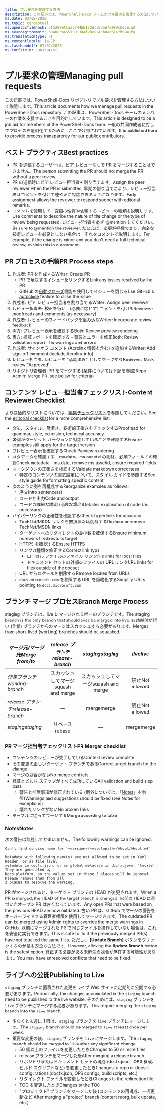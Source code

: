 ```yaml
---
title: プル要求を管理する方法
description: この記事では、PowerShell-Docs チームがプル要求を管理する方法について説明します。
ms.date: 03/05/2020
ms.topic: conceptual
ms.openlocfilehash: af5280e91aa3744b6172dc3555df6989cb0ce1a2
ms.sourcegitcommit: b0488ca6557501184f20c8343b0ed5147b09e3fe
ms.translationtype: HT
ms.contentlocale: ja-JP
ms.lasthandoff: 07/09/2020
ms.locfileid: "86158175"
---
```

# <a name="managing-pull-requests"></a><span data-ttu-id="bbfac-103">プル要求の管理</span><span class="sxs-lookup"><span data-stu-id="bbfac-103">Managing pull requests</span></span>

<span data-ttu-id="bbfac-104">この記事では、PowerShell-Docs リポジトリでプル要求を管理する方法について説明します。</span><span class="sxs-lookup"><span data-stu-id="bbfac-104">This article documents how we manage pull requests in the PowerShell-Docs repository.</span></span> <span data-ttu-id="bbfac-105">この記事は、PowerShell-Docs チームのメンバーの作業を支援することを目的としています。</span><span class="sxs-lookup"><span data-stu-id="bbfac-105">This article is designed to be a job aid for members of the PowerShell-Docs team.</span></span> <span data-ttu-id="bbfac-106">一般の共同作成者に対してプロセスを透明化するために、ここで公開されています。</span><span class="sxs-lookup"><span data-stu-id="bbfac-106">It is published here to provide process transparency for our public contributors.</span></span>

## <a name="best-practices"></a><span data-ttu-id="bbfac-107">ベスト プラクティス</span><span class="sxs-lookup"><span data-stu-id="bbfac-107">Best practices</span></span>

- <span data-ttu-id="bbfac-108">PR を送信するユーザーは、ピア レビューなしで PR をマージすることはできません。</span><span class="sxs-lookup"><span data-stu-id="bbfac-108">The person submitting the PR should not merge the PR without a peer review.</span></span>
- <span data-ttu-id="bbfac-109">PR の送信時にピア レビュー担当者を割り当てます。</span><span class="sxs-lookup"><span data-stu-id="bbfac-109">Assign the peer reviewer when the PR is submitted.</span></span> <span data-ttu-id="bbfac-110">早期の割り当てにより、レビュー担当者はコメントを付けて速やかに対応できるようになります。</span><span class="sxs-lookup"><span data-stu-id="bbfac-110">Early assignment allows the reviewer to respond sooner with editorial remarks.</span></span>
- <span data-ttu-id="bbfac-111">コメントを使用して、変更の性質や依頼するレビューの種類を説明します。</span><span class="sxs-lookup"><span data-stu-id="bbfac-111">Use comments to describe the nature of the change or the type of review being requested.</span></span> <span data-ttu-id="bbfac-112">レビュー担当者を必ず @mention してください。</span><span class="sxs-lookup"><span data-stu-id="bbfac-112">Be sure to @mention the reviewer.</span></span> <span data-ttu-id="bbfac-113">たとえば、変更が軽微であり、完全な技術レビューを必要としない場合は、それをコメントで説明します。</span><span class="sxs-lookup"><span data-stu-id="bbfac-113">For example, if the change is minor and you don't need a full technical review, explain this in a comment.</span></span>

## <a name="pr-process-steps"></a><span data-ttu-id="bbfac-114">PR プロセスの手順</span><span class="sxs-lookup"><span data-stu-id="bbfac-114">PR Process steps</span></span>

1. <span data-ttu-id="bbfac-115">作成者: PR を作成する</span><span class="sxs-lookup"><span data-stu-id="bbfac-115">Writer: Create PR</span></span>
   - <span data-ttu-id="bbfac-116">PR で解決するイシューをリンクする</span><span class="sxs-lookup"><span data-stu-id="bbfac-116">Link any issues resolved by the PR</span></span>
   - <span data-ttu-id="bbfac-117">GitHub の[自動クローズ](https://help.github.com/en/articles/closing-issues-using-keywords)機能を使用してイシューを閉じる</span><span class="sxs-lookup"><span data-stu-id="bbfac-117">Use GitHub's [autoclose](https://help.github.com/en/articles/closing-issues-using-keywords) feature to close the issue</span></span>
1. <span data-ttu-id="bbfac-118">作成者: ピア レビュー担当者を割り当てる</span><span class="sxs-lookup"><span data-stu-id="bbfac-118">Writer: Assign peer reviewer</span></span>
1. <span data-ttu-id="bbfac-119">レビュー担当者: 校正を行い、(必要に応じて) コメントを付ける</span><span class="sxs-lookup"><span data-stu-id="bbfac-119">Reviewer: proofreads and comments (as necessary)</span></span>
1. <span data-ttu-id="bbfac-120">作成者: レビューのフィードバックを組み込む</span><span class="sxs-lookup"><span data-stu-id="bbfac-120">Writer: Incorporate review feedback</span></span>
1. <span data-ttu-id="bbfac-121">両方: プレビュー表示を確認する</span><span class="sxs-lookup"><span data-stu-id="bbfac-121">Both: Review preview rendering</span></span>
1. <span data-ttu-id="bbfac-122">両方: 検証レポートを確認する - 警告とエラーを修正</span><span class="sxs-lookup"><span data-stu-id="bbfac-122">Both: Review validation report - fix warnings and errors</span></span>
1. <span data-ttu-id="bbfac-123">作成者: サインオフ コメント (Acrolinx 情報を含む) を追加する</span><span class="sxs-lookup"><span data-stu-id="bbfac-123">Writer: Add sign-off comment (include Acrolinx info)</span></span>
1. <span data-ttu-id="bbfac-124">レビュー担当者: レビューを "承認済み" としてマークする</span><span class="sxs-lookup"><span data-stu-id="bbfac-124">Reviewer: Mark review "Approved"</span></span>
1. <span data-ttu-id="bbfac-125">リポジトリ管理者: PR をマージする (条件については下記を参照)</span><span class="sxs-lookup"><span data-stu-id="bbfac-125">Repo Admin: Merge PR (see below for criteria)</span></span>

## <a name="content-reviewer-checklist"></a><span data-ttu-id="bbfac-126">コンテンツ レビュー担当者チェックリスト</span><span class="sxs-lookup"><span data-stu-id="bbfac-126">Content Reviewer Checklist</span></span>

<span data-ttu-id="bbfac-127">より包括的なリストについては、[編集チェックリスト](editorial-checklist.md)を参照してください。</span><span class="sxs-lookup"><span data-stu-id="bbfac-127">See the [editorial checklist](editorial-checklist.md) for a more comprehensive list.</span></span>

- <span data-ttu-id="bbfac-128">文法、スタイル、簡潔さ、技術的正確さをチェックする</span><span class="sxs-lookup"><span data-stu-id="bbfac-128">Proofread for grammar, style, concision, technical accuracy</span></span>
- <span data-ttu-id="bbfac-129">各例がターゲット バージョンに対応していることを確認する</span><span class="sxs-lookup"><span data-stu-id="bbfac-129">Ensure examples still apply for the target version</span></span>
- <span data-ttu-id="bbfac-130">プレビュー表示を確認する</span><span class="sxs-lookup"><span data-stu-id="bbfac-130">Check Preview rendering</span></span>
- <span data-ttu-id="bbfac-131">メタデータを確認する - ms.date、ms.assetid の削除、必須フィールドの確認</span><span class="sxs-lookup"><span data-stu-id="bbfac-131">Check metadata - ms.date, remove ms.assetid, ensure required fields</span></span>
- <span data-ttu-id="bbfac-132">マークダウンの正確さを検証する</span><span class="sxs-lookup"><span data-stu-id="bbfac-132">Validate markdown correctness</span></span>
  - <span data-ttu-id="bbfac-133">特定のコンテンツの書式設定について、スタイル ガイドを参照する</span><span class="sxs-lookup"><span data-stu-id="bbfac-133">See style guide for formatting specific content</span></span>
- <span data-ttu-id="bbfac-134">次のように例を再構成する</span><span class="sxs-lookup"><span data-stu-id="bbfac-134">Reorganize examples as follows:</span></span>
  - <span data-ttu-id="bbfac-135">序文</span><span class="sxs-lookup"><span data-stu-id="bbfac-135">Intro sentence(s)</span></span>
  - <span data-ttu-id="bbfac-136">コードと出力</span><span class="sxs-lookup"><span data-stu-id="bbfac-136">Code and output</span></span>
  - <span data-ttu-id="bbfac-137">コードの詳細な説明 (必要な場合)</span><span class="sxs-lookup"><span data-stu-id="bbfac-137">Detailed explanation of code (as necessary)</span></span>
- <span data-ttu-id="bbfac-138">ハイパーリンクの正確性を確認する</span><span class="sxs-lookup"><span data-stu-id="bbfac-138">Check hyperlinks for accuracy</span></span>
  - <span data-ttu-id="bbfac-139">TechNet/MSDN リンクを置換または削除する</span><span class="sxs-lookup"><span data-stu-id="bbfac-139">Replace or remove TechNet/MSDN links</span></span>
  - <span data-ttu-id="bbfac-140">ターゲットへのリダイレクトの最小数を確保する</span><span class="sxs-lookup"><span data-stu-id="bbfac-140">Ensure minimum number of redirects to target</span></span>
  - <span data-ttu-id="bbfac-141">HTTPS を確認する</span><span class="sxs-lookup"><span data-stu-id="bbfac-141">Ensure HTTPS</span></span>
  - <span data-ttu-id="bbfac-142">リンクの種類を修正する</span><span class="sxs-lookup"><span data-stu-id="bbfac-142">Correct link type</span></span>
    - <span data-ttu-id="bbfac-143">ローカル ファイルのファイル リンク</span><span class="sxs-lookup"><span data-stu-id="bbfac-143">File links for local files</span></span>
    - <span data-ttu-id="bbfac-144">ドキュメント セットの外部のファイルの URL リンク</span><span class="sxs-lookup"><span data-stu-id="bbfac-144">URL links for files outside of the docset</span></span>
  - <span data-ttu-id="bbfac-145">URL からロケールを削除する</span><span class="sxs-lookup"><span data-stu-id="bbfac-145">Remove locales from URLs</span></span>
  - <span data-ttu-id="bbfac-146">`docs.microsoft.com` を参照する URL を簡略化する</span><span class="sxs-lookup"><span data-stu-id="bbfac-146">Simplify URLs pointing to `docs.microsoft.com`</span></span>

## <a name="branch-merge-process"></a><span data-ttu-id="bbfac-147">ブランチ マージ プロセス</span><span class="sxs-lookup"><span data-stu-id="bbfac-147">Branch Merge Process</span></span>

<span data-ttu-id="bbfac-148">staging ブランチは、live にマージされる唯一のブランチです。</span><span class="sxs-lookup"><span data-stu-id="bbfac-148">The staging branch is the only branch that should ever be merged into live.</span></span> <span data-ttu-id="bbfac-149">有効期間が短い (作業) ブランチからのマージはスカッシュする必要があります。</span><span class="sxs-lookup"><span data-stu-id="bbfac-149">Merges from short-lived (working) branches should be squashed.</span></span>

| <span data-ttu-id="bbfac-150">*マージ元/マージ先*</span><span class="sxs-lookup"><span data-stu-id="bbfac-150">*Merge from/to*</span></span>  | <span data-ttu-id="bbfac-151">*release ブランチ*</span><span class="sxs-lookup"><span data-stu-id="bbfac-151">*release-branch*</span></span> | <span data-ttu-id="bbfac-152">*staging*</span><span class="sxs-lookup"><span data-stu-id="bbfac-152">*staging*</span></span>        | <span data-ttu-id="bbfac-153">*live*</span><span class="sxs-lookup"><span data-stu-id="bbfac-153">*live*</span></span>      |
| ---------------- |:----------------:|:----------------:|:-----------:|
| <span data-ttu-id="bbfac-154">*作業ブランチ*</span><span class="sxs-lookup"><span data-stu-id="bbfac-154">*working-branch*</span></span> | <span data-ttu-id="bbfac-155">スカッシュしてマージ</span><span class="sxs-lookup"><span data-stu-id="bbfac-155">squash and merge</span></span> | <span data-ttu-id="bbfac-156">スカッシュしてマージ</span><span class="sxs-lookup"><span data-stu-id="bbfac-156">squash and merge</span></span> | <span data-ttu-id="bbfac-157">禁止</span><span class="sxs-lookup"><span data-stu-id="bbfac-157">Not allowed</span></span> |
| <span data-ttu-id="bbfac-158">*release ブランチ*</span><span class="sxs-lookup"><span data-stu-id="bbfac-158">*release-branch*</span></span> | &mdash;          | <span data-ttu-id="bbfac-159">merge</span><span class="sxs-lookup"><span data-stu-id="bbfac-159">merge</span></span>            | <span data-ttu-id="bbfac-160">禁止</span><span class="sxs-lookup"><span data-stu-id="bbfac-160">Not allowed</span></span> |
| <span data-ttu-id="bbfac-161">*staging*</span><span class="sxs-lookup"><span data-stu-id="bbfac-161">*staging*</span></span>        | <span data-ttu-id="bbfac-162">リベース</span><span class="sxs-lookup"><span data-stu-id="bbfac-162">rebase</span></span>           | &mdash;          | <span data-ttu-id="bbfac-163">merge</span><span class="sxs-lookup"><span data-stu-id="bbfac-163">merge</span></span>       |

### <a name="pr-merger-checklist"></a><span data-ttu-id="bbfac-164">PR マージ担当者チェックリスト</span><span class="sxs-lookup"><span data-stu-id="bbfac-164">PR Merger checklist</span></span>

- <span data-ttu-id="bbfac-165">コンテンツのレビューが完了している</span><span class="sxs-lookup"><span data-stu-id="bbfac-165">Content review complete</span></span>
- <span data-ttu-id="bbfac-166">その変更の正しいターゲット ブランチである</span><span class="sxs-lookup"><span data-stu-id="bbfac-166">Correct target branch for the change</span></span>
- <span data-ttu-id="bbfac-167">マージの競合がない</span><span class="sxs-lookup"><span data-stu-id="bbfac-167">No merge conflicts</span></span>
- <span data-ttu-id="bbfac-168">検証とビルド ステップがすべて成功している</span><span class="sxs-lookup"><span data-stu-id="bbfac-168">All validation and build step pass</span></span>
  - <span data-ttu-id="bbfac-169">警告と推奨事項が修正されている (例外については、「[Notes](#notes)」を参照)</span><span class="sxs-lookup"><span data-stu-id="bbfac-169">Warnings and suggestions should be fixed (see [Notes](#notes) for exceptions)</span></span>
  - <span data-ttu-id="bbfac-170">壊れたリンクがない</span><span class="sxs-lookup"><span data-stu-id="bbfac-170">No broken links</span></span>
- <span data-ttu-id="bbfac-171">テーブルに従ってマージする</span><span class="sxs-lookup"><span data-stu-id="bbfac-171">Merge according to table</span></span>

### <a name="notes"></a><span data-ttu-id="bbfac-172">Notes</span><span class="sxs-lookup"><span data-stu-id="bbfac-172">Notes</span></span>

<span data-ttu-id="bbfac-173">次の警告は無視してかまいません。</span><span class="sxs-lookup"><span data-stu-id="bbfac-173">The following warnings can be ignored:</span></span>

```
Can't find service name for `<version>/<modulepath>/About/About.md`
```

```
Metadata with following name(s) are not allowed to be set in Yaml header, or as file level
metadata in docfx.json, or as global metadata in docfx.json: `locale`. They are generated by
Docs platform, so the values set in these 3 places will be ignored. Please remove them from all
3 places to resolve the warning.
```

<span data-ttu-id="bbfac-174">PR がマージされると、ターゲット ブランチの HEAD が変更されます。</span><span class="sxs-lookup"><span data-stu-id="bbfac-174">When a PR is merged, the HEAD of the target branch is changed.</span></span> <span data-ttu-id="bbfac-175">以前の HEAD に基づいたオープン PR は古くなっています。</span><span class="sxs-lookup"><span data-stu-id="bbfac-175">Any open PRs that were based on the previous HEAD are now outdated.</span></span> <span data-ttu-id="bbfac-176">古い PR は、GitHub でマージの警告をオーバーライドする管理者権限を使用してマージできます。</span><span class="sxs-lookup"><span data-stu-id="bbfac-176">The outdated PR can be merged using Admin rights to override the merge warnings in GitHub.</span></span> <span data-ttu-id="bbfac-177">以前にマージされた PR で同じファイルを操作していない場合は、これを安全に実行できます。</span><span class="sxs-lookup"><span data-stu-id="bbfac-177">This is safe to do if the previously merged PR(s) have not touched the same files.</span></span> <span data-ttu-id="bbfac-178">ただし、 **[Update Branch]** ボタンをクリックするのが最も安全な方法です。</span><span class="sxs-lookup"><span data-stu-id="bbfac-178">However, clicking the **Update Branch** button is the safest option.</span></span> <span data-ttu-id="bbfac-179">修正する必要がある未解決の競合が存在する可能性があります。</span><span class="sxs-lookup"><span data-stu-id="bbfac-179">You may have unresolved conflicts that need to be fixed.</span></span>

## <a name="publishing-to-live"></a><span data-ttu-id="bbfac-180">ライブへの公開</span><span class="sxs-lookup"><span data-stu-id="bbfac-180">Publishing to Live</span></span>

<span data-ttu-id="bbfac-181">`staging` ブランチに蓄積された変更をライブ Web サイトに定期的に公開する必要があります。</span><span class="sxs-lookup"><span data-stu-id="bbfac-181">Periodically, the changes accumulated in the `staging` branch need to be published to the live website.</span></span> <span data-ttu-id="bbfac-182">そのためには、`staging` ブランチを `live` ブランチにマージする必要があります。</span><span class="sxs-lookup"><span data-stu-id="bbfac-182">This require merging the `staging` branch into the `live` branch.</span></span>

- <span data-ttu-id="bbfac-183">少なくとも週に 1 回は、`staging` ブランチを `live` ブランチにマージします。</span><span class="sxs-lookup"><span data-stu-id="bbfac-183">The `staging` branch should be merged to `live` at least once per week.</span></span>
- <span data-ttu-id="bbfac-184">重要な変更の後、`staging` ブランチを `live` にマージします。</span><span class="sxs-lookup"><span data-stu-id="bbfac-184">The `staging` branch should be merged to `live` after any significant change.</span></span>
  - <span data-ttu-id="bbfac-185">50 個以上のファイルを変更したとき</span><span class="sxs-lookup"><span data-stu-id="bbfac-185">Changes to 50 or more files</span></span>
  - <span data-ttu-id="bbfac-186">release ブランチをマージした後</span><span class="sxs-lookup"><span data-stu-id="bbfac-186">After merging a release branch</span></span>
  - <span data-ttu-id="bbfac-187">リポジトリまたはドキュメント セットの構成 (docfx.json、OPS 構成、ビルド スクリプトなど) を変更したとき</span><span class="sxs-lookup"><span data-stu-id="bbfac-187">Changes to repo or docset configurations (docfx.json, OPS configs, build scripts, etc.)</span></span>
  - <span data-ttu-id="bbfac-188">リダイレクト ファイルを変更したとき</span><span class="sxs-lookup"><span data-stu-id="bbfac-188">Changes to the redirection file</span></span>
  - <span data-ttu-id="bbfac-189">TOC を変更したとき</span><span class="sxs-lookup"><span data-stu-id="bbfac-189">Changes to the TOC</span></span>
  - <span data-ttu-id="bbfac-190">"プロジェクト" ブランチをマージした後 (コンテンツの再構成、一括更新など)</span><span class="sxs-lookup"><span data-stu-id="bbfac-190">After merging a "project" branch (content reorg, bulk update, etc.)</span></span>
